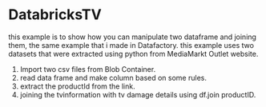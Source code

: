 # DatabricksTV

this example is to show how you can manipulate two dataframe and joining them, the same example that i made in Datafactory.
this example uses two datasets that were extracted using python from MediaMarkt Outlet website.

1. Import two csv files from Blob Container.
2. read data frame and make column based on some rules.
3. extract the productId from the link.
4. joining the tvinformation with tv damage details using df.join productID.
